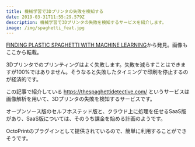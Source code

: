 ```yaml
---
title: 機械学習で3Dプリンタの失敗を検知する
date: 2019-03-31T11:55:29.579Z
description: 機械学習で3Dプリンタの失敗を検知するサービスを紹介します。
image: /img/spaghetti_feat.jpg
---
```

[FINDING PLASTIC SPAGHETTI WITH MACHINE LEARNING](https://hackaday.com/2019/03/29/finding-plastic-spaghetti-with-machine-learning/)から発見。画像もここから転載。

3Dプリンタでのプリンティングはよく失敗します。失敗を減らすことはできますが100%ではありません。そうなると失敗したタイミングで印刷を停止するのが経済的です。

この記事で紹介している https://thespaghettidetective.com/ というサービスは画像解析を用いて、3Dプリンタの失敗を検知するサービスです。

オープンソース版のセルフホステッド版と、クラウド上に処理を任せるSaaS版があり、SaaS版については、そのうち課金を始める計画のようです。

OctoPrintのプラグインとして提供されているので、簡単に利用することができそうです。
